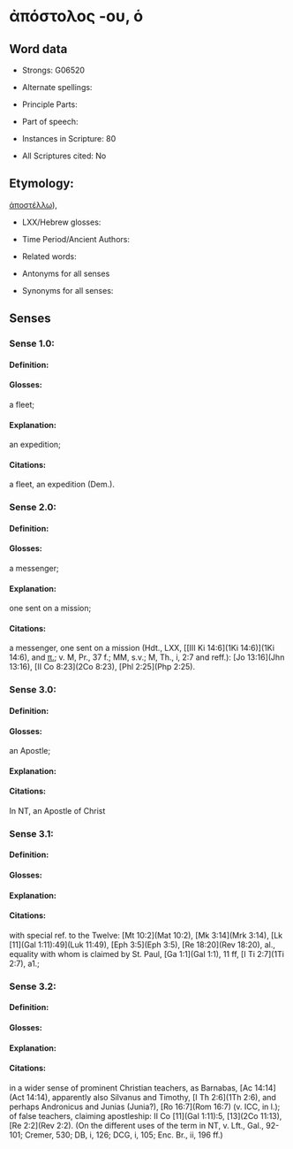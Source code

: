 # ἀπόστολος -ου, ὁ

<!-- Status: S2=NeedsEdits -->
<!-- Lexica used for edits:   -->

## Word data

* Strongs: G06520

* Alternate spellings:



* Principle Parts: 


* Part of speech: 


* Instances in Scripture: 80

* All Scriptures cited: No

## Etymology: 

[ἀποστέλλω]()),

* LXX/Hebrew glosses: 


* Time Period/Ancient Authors: 


* Related words: 

* Antonyms for all senses

* Synonyms for all senses: 


## Senses 


### Sense  1.0: 

#### Definition: 

#### Glosses: 

a fleet; 

#### Explanation: 

an expedition; 

#### Citations: 

a fleet, an expedition (Dem.).

### Sense  2.0: 

#### Definition: 

#### Glosses: 

a messenger; 

#### Explanation: 

one sent on a mission; 

#### Citations: 

a messenger, one sent on a mission (Hdt., LXX, [[III Ki 14:6](1Ki 14:6)](1Ki 14:6), and [π.](); v. M, Pr., 37 f.; MM, s.v.; M, Th., i, 2:7 and reff.): [Jo 13:16](Jhn 13:16), [II Co 8:23](2Co 8:23), [Phl 2:25](Php 2:25).

### Sense  3.0: 

#### Definition: 

#### Glosses: 

an Apostle; 

#### Explanation: 


#### Citations: 

In NT, an Apostle of Christ

### Sense  3.1: 

#### Definition: 


#### Glosses:



#### Explanation:



#### Citations: 

with special ref. to the Twelve: [Mt 10:2](Mat 10:2), [Mk 3:14](Mrk 3:14), [Lk [11](Gal 1:11):49](Luk 11:49), [Eph 3:5](Eph 3:5), [Re 18:20](Rev 18:20), al., equality with whom is claimed by St. Paul, [Ga 1:1](Gal 1:1), 11 ff, [I Ti 2:7](1Ti 2:7), a1.;

### Sense  3.2: 

#### Definition: 


#### Glosses:



#### Explanation:



#### Citations: 

in a wider sense of prominent Christian teachers, as Barnabas, [Ac 14:14](Act 14:14), apparently also Silvanus and Timothy, [I Th 2:6](1Th 2:6), and perhaps Andronicus and Junias (Junia?), [Ro 16:7](Rom 16:7) (v. ICC, in l.); of false teachers, claiming apostleship: II Co [11](Gal 1:11):5, [13](2Co 11:13), [Re 2:2](Rev 2:2). (On the different uses of the term in NT, v. Lft., Gal., 92-101; Cremer, 530; DB, i, 126; DCG, i, 105; Enc. Br., ii, 196 ff.)
